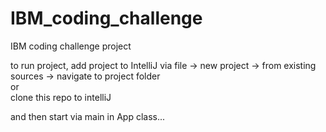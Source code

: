 # IBM_coding_challenge
IBM coding challenge project

to run project, add project to IntelliJ via file -> new project -> from existing sources -> navigate to project folder
<br>
or
<br>
clone this repo to intelliJ

and then start via main in App class...
